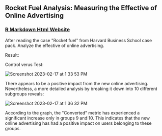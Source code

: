 ## Rocket Fuel Analysis: Measuring the Effective of Online Advertising

### [R Markdown Html Website](https://juliuswiscmsba.github.io/RocketFuel-Analysis/)

After reading the case "Rocket fuel" from Harvard Business School case pack. Analyze the effective of online advertising.

Result:

Control verus Test:

![Screenshot 2023-02-17 at 1 33 53 PM](https://user-images.githubusercontent.com/90480106/219770625-acd97116-7159-4d00-a6de-291e97eb48ab.png)

There appears to be a positive impact from the new online advertising. Nevertheless, a more detailed analysis by breaking it down into 10 different subgroups reveals:

![Screenshot 2023-02-17 at 1 36 32 PM](https://user-images.githubusercontent.com/90480106/219771577-2b040abf-885e-4540-b837-555f9071f3fb.png)

According to the graph, the "Converted" metric has experienced a significant increase only in groups 9 and 10. This indicates that the new online advertising has had a positive impact on users belonging to these groups.
